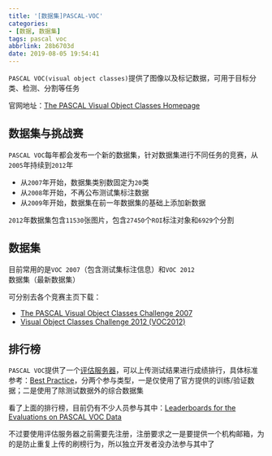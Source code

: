 ```yaml
---
title: '[数据集]PASCAL-VOC'
categories: 
- [数据, 数据集]
tags: pascal voc
abbrlink: 28b6703d
date: 2019-08-05 19:54:41
---
```


`PASCAL VOC(visual object classes)`提供了图像以及标记数据，可用于目标分类、检测、分割等任务

官网地址：[The PASCAL Visual Object Classes Homepage](http://host.robots.ox.ac.uk/pascal/VOC/)

## 数据集与挑战赛

`PASCAL VOC`每年都会发布一个新的数据集，针对数据集进行不同任务的竞赛，从`2005`年持续到`2012`年

* 从`2007`年开始，数据集类别数固定为`20`类
* 从`2008`年开始，不再公布测试集标注数据
* 从`2009`年开始，数据集在前一年数据集的基础上添加新数据

`2012`年数据集包含`11530`张图片，包含`27450`个`ROI`标注对象和`6929`个分割

## 数据集

目前常用的是`VOC 2007`（包含测试集标注信息）和`VOC 2012`数据集（最新数据集）

可分别去各个竞赛主页下载：

* [The PASCAL Visual Object Classes Challenge 2007](http://host.robots.ox.ac.uk/pascal/VOC/voc2007/index.html)
* [Visual Object Classes Challenge 2012 (VOC2012)](http://host.robots.ox.ac.uk/pascal/VOC/voc2012/index.html)

## 排行榜

`PASCAL VOC`提供了一个[评估服务器](http://host.robots.ox.ac.uk:8080/)，可以上传测试结果进行成绩排行，具体标准参考：[Best Practice](http://host.robots.ox.ac.uk/pascal/VOC/#bestpractice)，分两个参与类型，一是仅使用了官方提供的训练/验证数据；二是使用了除测试数据外的综合数据集

看了上面的排行榜，目前仍有不少人员参与其中：[Leaderboards for the Evaluations on PASCAL VOC Data](http://host.robots.ox.ac.uk:8080/leaderboard/main_bootstrap.php)

不过要使用评估服务器之前需要先注册，注册要求之一是要提供一个机构邮箱，为的是防止重复上传的刷榜行为，所以独立开发者没办法参与其中了